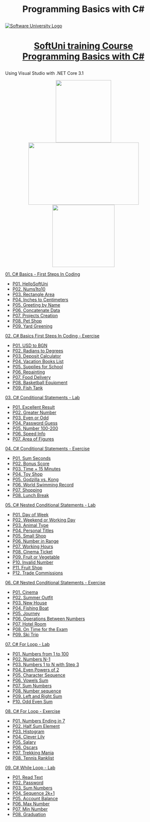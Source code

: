 # <p align="center"> Programming Basics with C# <p>

<a href="https://softuni.bg/trainings/courses" rel="Courses"><img src="https://softuni.bg/content/images/svg-logos/software-university-logo.svg?sanitize=true" alt="Software University Logo"></a>
# <p align="center"> <a href="https://softuni.bg/trainings/3989/programming-basics-with-csharp-january-2023"> SoftUni training Course Programming Basics with C#  </a><p>

Using Visual Studio with .NET Core 3.1 

<p align="center"> <img src="https://seeklogo.com/images/C/c-sharp-c-logo-02F17714BA-seeklogo.com.png" width="178" height="200"> <img src="https://1000logos.net/wp-content/uploads/2023/04/Visual-Studio-logo.png" width="355" height="200"> <img src="https://upload.wikimedia.org/wikipedia/commons/e/ee/.NET_Core_Logo.svg" width="200" height="200"> <p>
   
<a href="https://github.com/Peshote/Programming-Basics-with-CSharp/tree/main/01.%20CSharpBasics-FirstStepsInCoding"> 01. C# Basics - First Steps In Coding </a>
   * <a href="https://github.com/Peshote/Programming-Basics-with-CSharp/blob/main/01.%20CSharpBasics-FirstStepsInCoding/P01.HelloSoftUni/Program.cs"> P01. HelloSoftUni </a>
   * <a href="https://github.com/Peshote/Programming-Basics-with-CSharp/blob/main/01.%20CSharpBasics-FirstStepsInCoding/P02.Nums1to10/Program.cs"> P02. Nums1to10 </a>
   * <a href="https://github.com/Peshote/Programming-Basics-with-CSharp/blob/main/01.%20CSharpBasics-FirstStepsInCoding/P03.Rectangle%20Area/Program.cs"> P03. Rectangle Area </a>
   * <a href="https://github.com/Peshote/Programming-Basics-with-CSharp/blob/main/01.%20CSharpBasics-FirstStepsInCoding/P04.Inches%20to%20Centimeters/Program.cs"> P04. Inches to Centimeters </a>
   * <a href="https://github.com/Peshote/Programming-Basics-with-CSharp/blob/main/01.%20CSharpBasics-FirstStepsInCoding/P05.%20Greeting%20by%20Name/Program.cs"> P05. Greeting by Name </a>
   * <a href="https://github.com/Peshote/Programming-Basics-with-CSharp/blob/main/01.%20CSharpBasics-FirstStepsInCoding/P06.%20Concatenate%20Data/Program.cs"> P06. Concatenate Data </a>
   * <a href="https://github.com/Peshote/Programming-Basics-with-CSharp/blob/main/01.%20CSharpBasics-FirstStepsInCoding/P07.%20Projects%20Creation/Program.cs"> P07. Projects Creation </a>
   * <a href="https://github.com/Peshote/Programming-Basics-with-CSharp/blob/main/01.%20CSharpBasics-FirstStepsInCoding/P08.%20Pet%20Shop/Program.cs"> P08. Pet Shop </a>
   * <a href="https://github.com/Peshote/Programming-Basics-with-CSharp/blob/main/01.%20CSharpBasics-FirstStepsInCoding/P09.%20Yard%20Greening/Program.cs"> P09. Yard Greening </a>

   
<a href="https://github.com/Peshote/Programming-Basics-with-CSharp/tree/main/02.%20CSharpBasics-FirstStepsInCoding-Exercise"> 02. C# Basics First Steps In Coding - Exercise </a>
   * <a href="https://github.com/Peshote/Programming-Basics-with-CSharp/blob/main/02.%20CSharpBasics-FirstStepsInCoding-Exercise/P01.%20USD%20to%20BGN/Program.cs"> P01. USD to BGN </a>
   * <a href="https://github.com/Peshote/Programming-Basics-with-CSharp/blob/main/02.%20CSharpBasics-FirstStepsInCoding-Exercise/P02.%20Radians%20to%20Degrees/Program.cs"> P02. Radians to Degrees </a>
   * <a href="https://github.com/Peshote/Programming-Basics-with-CSharp/blob/main/02.%20CSharpBasics-FirstStepsInCoding-Exercise/P03.%20Deposit%20Calculator/Program.cs"> P03. Deposit Calculator </a>
   * <a href="https://github.com/Peshote/Programming-Basics-with-CSharp/blob/main/02.%20CSharpBasics-FirstStepsInCoding-Exercise/P04.%20Vacation%20Books%20List/Program.cs"> P04. Vacation Books List </a>
   * <a href="https://github.com/Peshote/Programming-Basics-with-CSharp/blob/main/02.%20CSharpBasics-FirstStepsInCoding-Exercise/P05.%20Supplies%20for%20School/Program.cs"> P05. Supplies for School </a>
   * <a href="https://github.com/Peshote/Programming-Basics-with-CSharp/blob/main/02.%20CSharpBasics-FirstStepsInCoding-Exercise/P06.%20Repainting/Program.cs"> P06. Repainting </a>
   * <a href="https://github.com/Peshote/Programming-Basics-with-CSharp/blob/main/02.%20CSharpBasics-FirstStepsInCoding-Exercise/P07.%20Food%20Delivery/Program.cs"> P07. Food Delivery </a>
   * <a href="https://github.com/Peshote/Programming-Basics-with-CSharp/blob/main/02.%20CSharpBasics-FirstStepsInCoding-Exercise/P08.%20Basketball%20Equipment/Program.cs"> P08. Basketball Equipment </a>
   * <a href="https://github.com/Peshote/Programming-Basics-with-CSharp/blob/main/02.%20CSharpBasics-FirstStepsInCoding-Exercise/P09.%20Fish%20Tank/Program.cs"> P09. Fish Tank </a>
   
<a href="https://github.com/Peshote/Programming-Basics-with-CSharp/tree/main/03.%20CSharp-Conditional-Statements-Lab"> 03. C# Conditional Statements - Lab </a>
   * <a href="https://github.com/Peshote/Programming-Basics-with-CSharp/blob/main/03.%20CSharp-Conditional-Statements-Lab/P01.%20Excellent%20Result/Program.cs"> P01. Excellent Result </a>
   * <a href="https://github.com/Peshote/Programming-Basics-with-CSharp/blob/main/03.%20CSharp-Conditional-Statements-Lab/P02.%20Greater%20Number/Program.cs"> P02. Greater Number </a>
   * <a href="https://github.com/Peshote/Programming-Basics-with-CSharp/blob/main/03.%20CSharp-Conditional-Statements-Lab/P03.%20Even%20or%20Odd/Program.cs"> P03. Even or Odd </a>
   * <a href="https://github.com/Peshote/Programming-Basics-with-CSharp/blob/main/03.%20CSharp-Conditional-Statements-Lab/P04.%20Password%20Guess/Program.cs"> P04. Password Guess </a>
   * <a href="https://github.com/Peshote/Programming-Basics-with-CSharp/blob/main/03.%20CSharp-Conditional-Statements-Lab/P05.%20Number%20100-200/Program.cs"> P05. Number 100-200 </a>
   * <a href="https://github.com/Peshote/Programming-Basics-with-CSharp/blob/main/03.%20CSharp-Conditional-Statements-Lab/P06.%20Speed%20Info/Program.cs"> P06. Speed Info </a>
   * <a href="https://github.com/Peshote/Programming-Basics-with-CSharp/blob/main/03.%20CSharp-Conditional-Statements-Lab/P07.%20Area%20of%20Figures/Program.cs"> P07. Area of Figures </a>
   
<a href="https://github.com/Peshote/Programming-Basics-with-CSharp/tree/main/04.%20CSharp-Conditional-Statements-Exercise"> 04. C# Conditional Statements - Exercise </a>
   * <a href="https://github.com/Peshote/Programming-Basics-with-CSharp/blob/main/04.%20CSharp-Conditional-Statements-Exercise/P01.%20Sum%20Seconds/Program.cs"> P01. Sum Seconds </a>
   * <a href="https://github.com/Peshote/Programming-Basics-with-CSharp/blob/main/04.%20CSharp-Conditional-Statements-Exercise/P02.%20Bonus%20Score/Program.cs"> P02. Bonus Score </a>
   * <a href="https://github.com/Peshote/Programming-Basics-with-CSharp/blob/main/04.%20CSharp-Conditional-Statements-Exercise/P03.%20Time%20%2B%2015%20Minutes/Program.cs"> P03. Time + 15 Minutes </a>
   * <a href="https://github.com/Peshote/Programming-Basics-with-CSharp/blob/main/04.%20CSharp-Conditional-Statements-Exercise/P04.%20Toy%20Shop/Program.cs"> P04. Toy Shop </a>
   * <a href="https://github.com/Peshote/Programming-Basics-with-CSharp/blob/main/04.%20CSharp-Conditional-Statements-Exercise/P05.%20Godzilla%20vs.%20Kong/Program.cs"> P05. Godzilla vs. Kong </a>
   * <a href="https://github.com/Peshote/Programming-Basics-with-CSharp/blob/main/04.%20CSharp-Conditional-Statements-Exercise/P06.%20World%20Swimming%20Record/Program.cs"> P06. World Swimming Record </a>
   * <a href="https://github.com/Peshote/Programming-Basics-with-CSharp/blob/main/04.%20CSharp-Conditional-Statements-Exercise/P07.%20Shopping/Program.cs"> P07. Shopping </a>
   * <a href="https://github.com/Peshote/Programming-Basics-with-CSharp/blob/main/04.%20CSharp-Conditional-Statements-Exercise/P08.%20Lunch%20Break/Program.cs"> P08. Lunch Break </a>
   
<a href="https://github.com/Peshote/Programming-Basics-with-CSharp/tree/main/05.%20CSharp-Nested-Conditional-Statements-Lab"> 05. C# Nested Conditional Statements - Lab </a>
   * <a href="https://github.com/Peshote/Programming-Basics-with-CSharp/blob/main/05.%20CSharp-Nested-Conditional-Statements-Lab/P01.%20Day%20of%20Week/Program.cs"> P01. Day of Week </a>
   * <a href="https://github.com/Peshote/Programming-Basics-with-CSharp/blob/main/05.%20CSharp-Nested-Conditional-Statements-Lab/P02.Weekend%20or%20Working%20Day/Program.cs"> P02. Weekend or Working Day </a>
   * <a href="https://github.com/Peshote/Programming-Basics-with-CSharp/blob/main/05.%20CSharp-Nested-Conditional-Statements-Lab/P03.%20Animal%20Type/Program.cs"> P03. Animal Type </a>
   * <a href="https://github.com/Peshote/Programming-Basics-with-CSharp/blob/main/05.%20CSharp-Nested-Conditional-Statements-Lab/P04.%20Personal%20Titles/Program.cs"> P04. Personal Titles </a>
   * <a href="https://github.com/Peshote/Programming-Basics-with-CSharp/blob/main/05.%20CSharp-Nested-Conditional-Statements-Lab/P05.%20Small%20Shop/Program.cs"> P05. Small Shop </a>
   * <a href="https://github.com/Peshote/Programming-Basics-with-CSharp/blob/main/05.%20CSharp-Nested-Conditional-Statements-Lab/P06.%20Number%20in%20Range/Program.cs"> P06. Number in Range </a>
   * <a href="https://github.com/Peshote/Programming-Basics-with-CSharp/blob/main/05.%20CSharp-Nested-Conditional-Statements-Lab/P07.Working%20Hours/Program.cs"> P07. Working Hours </a>
   * <a href="https://github.com/Peshote/Programming-Basics-with-CSharp/blob/main/05.%20CSharp-Nested-Conditional-Statements-Lab/P08.Cinema%20Ticket/Program.cs"> P08. Cinema Ticket </a>
   * <a href="https://github.com/Peshote/Programming-Basics-with-CSharp/blob/main/05.%20CSharp-Nested-Conditional-Statements-Lab/P09.%20Fruit%20or%20Vegetable/Program.cs"> P09. Fruit or Vegetable </a>
   * <a href="https://github.com/Peshote/Programming-Basics-with-CSharp/blob/main/05.%20CSharp-Nested-Conditional-Statements-Lab/P10.%20Invalid%20Number/Program.cs"> P10. Invalid Number </a>
   * <a href="https://github.com/Peshote/Programming-Basics-with-CSharp/blob/main/05.%20CSharp-Nested-Conditional-Statements-Lab/P11.%20Fruit%20Shop/Program.cs"> P11. Fruit Shop </a>
   * <a href="https://github.com/Peshote/Programming-Basics-with-CSharp/blob/main/05.%20CSharp-Nested-Conditional-Statements-Lab/P12.%20Trade%20Commissions/Program.cs"> P12. Trade Commissions </a>
   
<a href="https://github.com/Peshote/Programming-Basics-with-CSharp/tree/main/06.%20CSharp-Nested-Conditional-Statements-%D0%95xercise"> 06. C# Nested Conditional Statements - Еxercise </a>
   * <a href="https://github.com/Peshote/Programming-Basics-with-CSharp/blob/main/06.%20CSharp-Nested-Conditional-Statements-%D0%95xercise/P01.%20Cinema/Program.cs"> P01. Cinema </a>
   * <a href="https://github.com/Peshote/Programming-Basics-with-CSharp/blob/main/06.%20CSharp-Nested-Conditional-Statements-%D0%95xercise/P02.%20Summer%20Outfit/Program.cs"> P02. Summer Outfit </a>
   * <a href="https://github.com/Peshote/Programming-Basics-with-CSharp/blob/main/06.%20CSharp-Nested-Conditional-Statements-%D0%95xercise/P03.%20New%20House/Program.cs"> P03. New House </a>
   * <a href="https://github.com/Peshote/Programming-Basics-with-CSharp/blob/main/06.%20CSharp-Nested-Conditional-Statements-%D0%95xercise/P04.%20Fishing%20Boat/Program.cs"> P04. Fishing Boat </a>
   * <a href="https://github.com/Peshote/Programming-Basics-with-CSharp/blob/main/06.%20CSharp-Nested-Conditional-Statements-%D0%95xercise/P05.%20Journey/Program.cs"> P05. Journey </a>
   * <a href="https://github.com/Peshote/Programming-Basics-with-CSharp/blob/main/06.%20CSharp-Nested-Conditional-Statements-%D0%95xercise/P06.%20Operations%20Between%20Numbers/Program.cs"> P06. Operations Between Numbers </a>
   * <a href="https://github.com/Peshote/Programming-Basics-with-CSharp/blob/main/06.%20CSharp-Nested-Conditional-Statements-%D0%95xercise/P07.%20Hotel%20Room/Program.cs"> P07. Hotel Room </a>
   * <a href="https://github.com/Peshote/Programming-Basics-with-CSharp/blob/main/06.%20CSharp-Nested-Conditional-Statements-%D0%95xercise/P08.%20On%20Time%20for%20the%20Exam/Program.cs"> P08. On Time for the Exam </a>
   * <a href="https://github.com/Peshote/Programming-Basics-with-CSharp/blob/main/06.%20CSharp-Nested-Conditional-Statements-%D0%95xercise/P09.%20Ski%20Trip/Program.cs"> P09. Ski Trip </a>
   
<a href="https://github.com/Peshote/Programming-Basics-with-CSharp/tree/main/07.%20CSharp-For-Loop-Lab"> 07. C# For Loop - Lab </a>
   * <a href="https://github.com/Peshote/Programming-Basics-with-CSharp/blob/main/07.%20CSharp-For-Loop-Lab/P01.%20Numbers%20from%201%20to%20100/Program.cs"> P01. Numbers from 1 to 100 </a>
   * <a href="https://github.com/Peshote/Programming-Basics-with-CSharp/blob/main/07.%20CSharp-For-Loop-Lab/P02.%20Numbers%20N-1/Program.cs"> P02. Numbers N-1 </a>
   * <a href="https://github.com/Peshote/Programming-Basics-with-CSharp/blob/main/07.%20CSharp-For-Loop-Lab/P03.%20Numbers%201%20to%20N%20with%20Step%203/Program.cs"> P03. Numbers 1 to N with Step 3 </a>
   * <a href="https://github.com/Peshote/Programming-Basics-with-CSharp/blob/main/07.%20CSharp-For-Loop-Lab/P04.%20Even%20Powers%20of%202/Program.cs"> P04. Even Powers of 2 </a>
   * <a href="https://github.com/Peshote/Programming-Basics-with-CSharp/blob/main/07.%20CSharp-For-Loop-Lab/P05.%20Character%20Sequence/Program.cs"> P05. Character Sequence </a>
   * <a href="https://github.com/Peshote/Programming-Basics-with-CSharp/blob/main/07.%20CSharp-For-Loop-Lab/P06.%20Vowels%20Sum/Program.cs"> P06. Vowels Sum </a>
   * <a href="https://github.com/Peshote/Programming-Basics-with-CSharp/blob/main/07.%20CSharp-For-Loop-Lab/P07.%20Sum%20Numbers/Program.cs"> P07. Sum Numbers </a>
   * <a href="https://github.com/Peshote/Programming-Basics-with-CSharp/blob/main/07.%20CSharp-For-Loop-Lab/P08.%20Number%20sequence/Program.cs"> P08. Number sequence </a>
   * <a href="https://github.com/Peshote/Programming-Basics-with-CSharp/blob/main/07.%20CSharp-For-Loop-Lab/P09.%20Left%20and%20Right%20Sum/Program.cs"> P09. Left and Right Sum </a>
   * <a href="https://github.com/Peshote/Programming-Basics-with-CSharp/blob/main/07.%20CSharp-For-Loop-Lab/P10.%20Odd%20Even%20Sum/Program.cs"> P10. Odd Even Sum </a>
   
<a href="https://github.com/Peshote/Programming-Basics-with-CSharp/tree/main/08.%20CSharp-For-Loop-Exercise"> 08. C# For Loop - Exercise </a>
   * <a href="https://github.com/Peshote/Programming-Basics-with-CSharp/blob/main/08.%20CSharp-For-Loop-Exercise/P01.%20Numbers%20Ending%20in%207/Program.cs"> P01. Numbers Ending in 7 </a>
   * <a href="https://github.com/Peshote/Programming-Basics-with-CSharp/blob/main/08.%20CSharp-For-Loop-Exercise/P02.%20Half%20Sum%20Element/Program.cs"> P02. Half Sum Element </a>
   * <a href="https://github.com/Peshote/Programming-Basics-with-CSharp/blob/main/08.%20CSharp-For-Loop-Exercise/P03.%20Histogram/Program.cs"> P03. Histogram </a>
   * <a href="https://github.com/Peshote/Programming-Basics-with-CSharp/blob/main/08.%20CSharp-For-Loop-Exercise/P04.%20Clever%20Lily/Program.cs"> P04. Clever Lily </a>
   * <a href="https://github.com/Peshote/Programming-Basics-with-CSharp/blob/main/08.%20CSharp-For-Loop-Exercise/P05.%20Salary/Program.cs"> P05. Salary </a>
   * <a href="https://github.com/Peshote/Programming-Basics-with-CSharp/blob/main/08.%20CSharp-For-Loop-Exercise/P06.%20Oscars/Program.cs"> P06. Oscars </a>
   * <a href="https://github.com/Peshote/Programming-Basics-with-CSharp/blob/main/08.%20CSharp-For-Loop-Exercise/P07.%20Trekking%20Mania/Program.cs"> P07. Trekking Mania </a>
   * <a href="https://github.com/Peshote/Programming-Basics-with-CSharp/blob/main/08.%20CSharp-For-Loop-Exercise/P08.%20Tennis%20Ranklist/Program.cs"> P08. Tennis Ranklist </a>
   
<a href="https://github.com/Peshote/Programming-Basics-with-CSharp/tree/main/09.%20CSharp-While-Loop-Lab"> 09. C# While Loop - Lab </a>
   * <a href="https://github.com/Peshote/Programming-Basics-with-CSharp/blob/main/09.%20CSharp-While-Loop-Lab/P01.%20Read%20Text/Program.cs"> P01. Read Text </a>
   * <a href="https://github.com/Peshote/Programming-Basics-with-CSharp/blob/main/09.%20CSharp-While-Loop-Lab/P02.%20Password/Program.cs"> P02. Password </a>
   * <a href="https://github.com/Peshote/Programming-Basics-with-CSharp/blob/main/09.%20CSharp-While-Loop-Lab/P03.%20Sum%20Numbers/Program.cs"> P03. Sum Numbers </a>
   * <a href="https://github.com/Peshote/Programming-Basics-with-CSharp/blob/main/09.%20CSharp-While-Loop-Lab/P04.%20Sequence%202k%2B1/Program.cs"> P04. Sequence 2k+1 </a>
   * <a href="https://github.com/Peshote/Programming-Basics-with-CSharp/blob/main/09.%20CSharp-While-Loop-Lab/P05.%20Account%20Balance/Program.cs"> P05. Account Balance </a>
   * <a href="https://github.com/Peshote/Programming-Basics-with-CSharp/blob/main/09.%20CSharp-While-Loop-Lab/P06.%20Max%20Number/Program.cs"> P06. Max Number </a>
   * <a href="https://github.com/Peshote/Programming-Basics-with-CSharp/blob/main/09.%20CSharp-While-Loop-Lab/P07.%20Min%20Number/Program.cs"> P07. Min Number </a>
   * <a href="https://github.com/Peshote/Programming-Basics-with-CSharp/blob/main/09.%20CSharp-While-Loop-Lab/P08.%20Graduation/Program.cs"> P08. Graduation </a>
